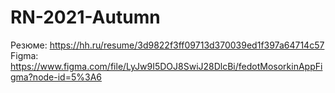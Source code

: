 # RN-2021-Autumn
Резюме: https://hh.ru/resume/3d9822f3ff09713d370039ed1f397a64714c57
Figma: https://www.figma.com/file/LyJw9I5DOJ8SwiJ28DlcBi/fedotMosorkinAppFigma?node-id=5%3A6